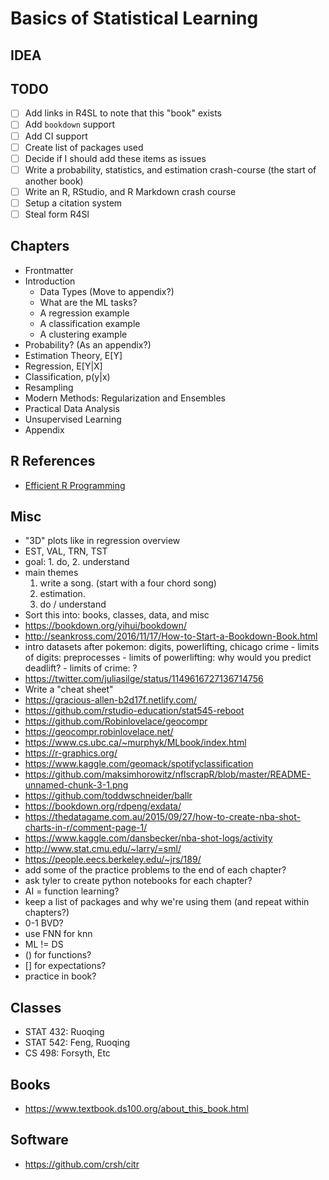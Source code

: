 # Basics of Statistical Learning

## IDEA

## TODO

- [ ] Add links in R4SL to note that this "book" exists
- [ ] Add `bookdown` support
- [ ] Add CI support
- [ ] Create list of packages used
- [ ] Decide if I should add these items as issues
- [ ] Write a probability, statistics, and estimation crash-course (the start of another book)
- [ ] Write an R, RStudio, and R Markdown crash course
- [ ] Setup a citation system
- [ ] Steal form R4Sl

## Chapters

- Frontmatter
- Introduction
    - Data Types (Move to appendix?)
    - What are the ML tasks?
    - A regression example
    - A classification example
    - A clustering example
- Probability? (As an appendix?)
- Estimation Theory, E[Y]
- Regression, E[Y|X]
- Classification, p(y|x)
- Resampling
- Modern Methods: Regularization and Ensembles
- Practical Data Analysis
- Unsupervised Learning
- Appendix

## R References

- [Efficient R Programming](https://csgillespie.github.io/efficientR/)

## Misc

- "3D" plots like in regression overview
- EST, VAL, TRN, TST
- goal: 1. do, 2. understand
- main themes
    1. write a song. (start with a four chord song) 
    2. estimation. 
    3. do / understand
- Sort this into: books, classes, data, and misc
- https://bookdown.org/yihui/bookdown/
- http://seankross.com/2016/11/17/How-to-Start-a-Bookdown-Book.html
- intro datasets after pokemon: digits, powerlifting, chicago crime
		- limits of digits: preprocesses
		- limits of powerlifting: why would you predict deadlift?
		- limits of crime: ?
- https://twitter.com/juliasilge/status/1149616727136714756
- Write a "cheat sheet"
- https://gracious-allen-b2d17f.netlify.com/
- https://github.com/rstudio-education/stat545-reboot
- https://github.com/Robinlovelace/geocompr
- https://geocompr.robinlovelace.net/
- https://www.cs.ubc.ca/~murphyk/MLbook/index.html
- https://r-graphics.org/
- https://www.kaggle.com/geomack/spotifyclassification
- https://github.com/maksimhorowitz/nflscrapR/blob/master/README-unnamed-chunk-3-1.png
- https://github.com/toddwschneider/ballr
- https://bookdown.org/rdpeng/exdata/
- https://thedatagame.com.au/2015/09/27/how-to-create-nba-shot-charts-in-r/comment-page-1/
- https://www.kaggle.com/dansbecker/nba-shot-logs/activity
- http://www.stat.cmu.edu/~larry/=sml/
- https://people.eecs.berkeley.edu/~jrs/189/
- add some of the practice problems to the end of each chapter?
- ask tyler to create python notebooks for each chapter?
- AI = function learning?
- keep a list of packages and why we're using them (and repeat within chapters?)
- 0-1 BVD?
- use FNN for knn
- ML != DS
- () for functions?
- [] for expectations?
- practice in book?

## Classes

- STAT 432: Ruoqing
- STAT 542: Feng, Ruoqing
- CS 498: Forsyth, Etc

## Books

- https://www.textbook.ds100.org/about_this_book.html

## Software

- https://github.com/crsh/citr
